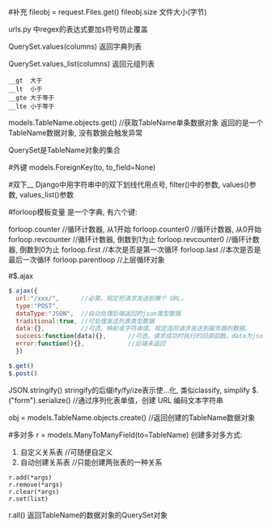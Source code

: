 #补充
fileobj = request.Files.get()
fileobj.size    文件大小(字节)

urls.py 中regex的表达式要加`$`符号防止覆盖

QuerySet.values(columns) 返回字典列表

QuerySet.values_list(columns) 返回元组列表

```
__gt  大于
__lt  小于
__gte 大于等于
__lte 小于等于
```
models.TableName.objects.get()    //获取TableName单条数据对象
返回的是一个TableName数据对象, 没有数据会触发异常

QuerySet是TableName对象的集合

#外键
models.ForeignKey(to, to_field=None)

#双下__
Django中用字符串中的双下划线代用点号,
filter()中的参数,
values()参数,
values_list()参数

#forloop模板变量
是一个字典, 有六个键:

forloop.counter       //循环计数器, 从1开始
forloop.counter0      //循环计数器, 从0开始
forloop.revcounter    //循环计数器, 倒数到1为止
forloop.revcounter0   //循环计数器, 倒数到0为止
forloop.first         //本次是否是第一次循环
forloop.last          //本次是否是最后一次循环
forloop.parentloop    //上层循环对象

#$.ajax
```javascript
$.ajax({
  url:"/xxx/",      //必需。规定把请求发送到哪个 URL。
  type:"POST",
  dataType:"JSON",  //自动处理后端返回的json类型数据
  traditional:true, //可处理发送列表类型数据      
  data:{},          //可选。映射或字符串值。规定连同请求发送到服务器的数据。
  success:function(data){},      //可选。请求成功时执行的回调函数。data为json对象
  error:function(){},            //后端未返回
  })

$.get()
$.post()
```
JSON.stringify()
stringify的后缀ify/fy/ize表示使...化, 类似classify, simplify
$.("form").serialize()      //通过序列化表单值，创建 URL 编码文本字符串

obj = models.TableName.objects.create()   //返回创建的TableName数据对象



#多对多
r = models.ManyToManyField(to=TableName)
创建多对多方式:
1. 自定义关系表       //可随便自定义
2. 自动创建关系表      //只能创建两张表的一种关系

```
r.add(*args)
r.remove(*args)
r.clear(*args)
r.set(list)
```
r.all() 返回TableName的数据对象的QuerySet对象




